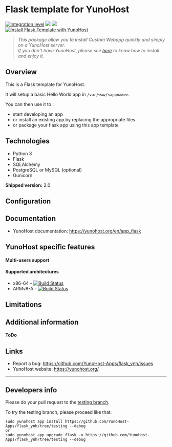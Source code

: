# Flask template for YunoHost

[![Integration level](https://dash.yunohost.org/integration/flask.svg)](https://dash.yunohost.org/appci/app/flask) ![](https://ci-apps.yunohost.org/ci/badges/flask.status.svg) ![](https://ci-apps.yunohost.org/ci/badges/flask.maintain.svg)  
[![Install Flask Template with YunoHost](https://install-app.yunohost.org/install-with-yunohost.png)](https://install-app.yunohost.org/?app=flask)

> *This package allow you to install Custom Webapp quickly and simply on a YunoHost server.  
If you don't have YunoHost, please see [here](https://yunohost.org/install) to know how to install and enjoy it.*

## Overview

This is a Flask template for YunoHost.

It will setup a basic Hello World app in `/var/www/<appname>`.

You can then use it to :

- start developing an app
- or install an existing app by replacing the appropriate files
- or package your flask app using this app template

## Technologies

- Python 3
- Flask
- SQLAlchemy
- PostgreSQL or MySQL (optional)
- Gunicorn

**Shipped version:** 2.0

## Configuration

## Documentation

 * YunoHost documentation: https://yunohost.org/en/app_flask

## YunoHost specific features

#### Multi-users support

#### Supported architectures

* x86-64 - [![Build Status](https://ci-apps.yunohost.org/ci/logs/flask.svg)](https://ci-apps.yunohost.org/ci/apps/flask/)
* ARMv8-A - [![Build Status](https://ci-apps-arm.yunohost.org/ci/logs/flask.svg)](https://ci-apps-arm.yunohost.org/ci/apps/flask/)

## Limitations

## Additional information

#### ToDo

## Links

 * Report a bug: https://github.com/YunoHost-Apps/flask_ynh/issues
 * YunoHost website: https://yunohost.org/

---

## Developers info

Please do your pull request to the [testing branch](https://github.com/YunoHost-Apps/flask_ynh/tree/testing).

To try the testing branch, please proceed like that.
```
sudo yunohost app install https://github.com/YunoHost-Apps/flask_ynh/tree/testing --debug
or
sudo yunohost app upgrade flask -u https://github.com/YunoHost-Apps/flask_ynh/tree/testing --debug
```

